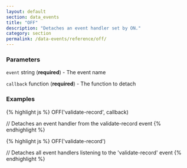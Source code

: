 ```yaml
---
layout: default
section: data_events
title: "OFF"
description: "Detaches an event handler set by ON."
category: section
permalink: /data-events/reference/off/
---
```


### Parameters

`event` string (__required__) - The event name

`callback` function (__required__) - The function to detach

### Examples

{% highlight js %}
OFF('validate-record', callback)

// Detaches an event handler from the validate-record event
{% endhighlight %}


{% highlight js %}
OFF('validate-record')

// Detaches all event handlers listening to the 'validate-record' event
{% endhighlight %}